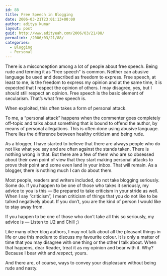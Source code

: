 ```yaml
---
id: 88
title: Free Speech in Blogging
date: 2006-03-21T23:01:13+00:00
author: aditya kumar
layout: post
guid: http://www.adityeah.com/2006/03/21/88/
permalink: /2006/03/21/88/
categories:
  - Blogging
  - Personal
---
```

There is a misconception among a lot of people about free speech. Being rude and terming it as &#8220;free speech&#8221; is common. Neither can abusive language be used and described as freedom to express. Free speech, at least to me, is the freedom to express my opinion and at the same time, it is expected that I respect the opinion of others. I may disagree, yes, but I should still respect an opinion. Free speech is the basic element of secularism. That&#8217;s what free speech is.  
  
When exploited, this often takes a form of personal attack.  
  
To me, a &#8220;personal attack&#8221; happens when the commenter goes completely off-topic and talks about something that is bound to offend the author, by means of personal allegations. This is often done using abusive language. There lies the difference between healthy criticism and being rude.  
  
As a blogger, I have started to believe that there are always people who do not like what you say and are often against the stands taken. There is nothing wrong in that. But there are a few of them who are so obsessed about their own point of view that they start making personal attacks to prove their point and some even land in your inbox. That will remain. As a blogger, there is nothing much I can do about them.  
  
  
Most people, readers and writers included, do not take blogging seriously. Some do. If you happen to be one of those who takes it seriously, my advice to you is this &#8212; Be prepared to take criticism in your stride as well. When I say &#8220;criticism&#8221;, I mean criticism of things that you do not like to be talked negatively about. If you don&#8217;t, you are the kind of person I would like to stay away from.  
  
If you happen to be one of those who don&#8217;t take all this so seriously, my advice is &#8212; Listen to U2 and Chill ;)  
  
Like many other blog authors, I may not talk about all the pleasant things in life or use this medium to discuss my favourite colour. It is only a matter of time that you may disagree with one thing or the other I talk about. When that happens, dear Reader, treat it as my opinion and bear with it. Why? Because I bear with and _respect_, yours.  
  
And there are, of course, ways to convey your displeasure without being rude and nasty.